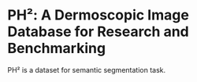 # PH²: A Dermoscopic Image Database for Research and Benchmarking

PH² is a dataset for semantic segmentation task.
